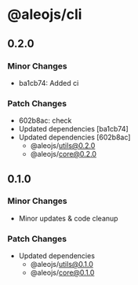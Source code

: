 # @aleojs/cli

## 0.2.0

### Minor Changes

- ba1cb74: Added ci

### Patch Changes

- 602b8ac: check
- Updated dependencies [ba1cb74]
- Updated dependencies [602b8ac]
  - @aleojs/utils@0.2.0
  - @aleojs/core@0.2.0

## 0.1.0

### Minor Changes

- Minor updates & code cleanup

### Patch Changes

- Updated dependencies
  - @aleojs/utils@0.1.0
  - @aleojs/core@0.1.0
